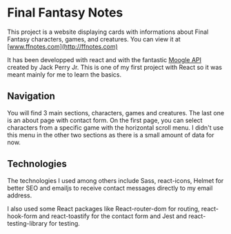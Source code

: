 # Final Fantasy Notes

This project is a website displaying cards with informations about Final Fantasy characters, games, and creatures. You can view it at [www.ffnotes.com](http://ffnotes.com)

It has been developped with react and with the fantastic [Moogle API](https://github.com/jackfperryjr/mog#readme) created by Jack Perry Jr.
This is one of my first project with React so it was meant mainly for me to learn the basics.


## Navigation

You will find 3 main sections, characters, games and creatures. The last one is an about page with contact form. 
On the first page, you can select characters from a specific game with the horizontal scroll menu. I didn't use this menu in the other two sections as there is a small amount of data for now.

## Technologies

The technologies I used among others include Sass, react-icons, Helmet for better SEO and emailjs to receive contact messages directly to my email address. 

I also used some React packages like React-router-dom for routing, react-hook-form and react-toastify for the contact form and Jest and react-testing-library for testing.